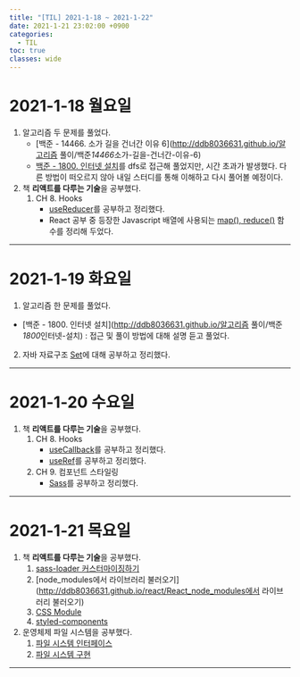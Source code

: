 ```yaml
---
title: "[TIL] 2021-1-18 ~ 2021-1-22"
date: 2021-1-21 23:02:00 +0900
categories:
  - TIL
toc: true
classes: wide
---
```


# 2021-1-18 월요일

1. 알고리즘 두 문제를 풀었다.
   - [백준 - 14466. 소가 길을 건너간 이유 6](http://ddb8036631.github.io/알고리즘 풀이/백준*14466*소가-길을-건너간-이유-6)
   - [백준 - 1800. 인터넷 설치](https://www.acmicpc.net/problem/1800)를 dfs로 접근해 풀었지만, 시간 초과가 발생했다. 다른 방법이 떠오르지 않아 내일 스터디를 통해 이해하고 다시 풀어볼 예정이다.
2. 책 **리액트를 다루는 기술**을 공부했다.
   1. CH 8. Hooks
      - [useReducer](http://ddb8036631.github.io/react/React_useReducer)를 공부하고 정리했다.
      - React 공부 중 등장한 Javascript 배열에 사용되는 [map(), reduce()](<http://ddb8036631.github.io/javascript/JS_map(),-reduce()>) 함수를 정리해 두었다.

---

# 2021-1-19 화요일

1. 알고리즘 한 문제를 풀었다.

- [백준 - 1800. 인터넷 설치](http://ddb8036631.github.io/알고리즘 풀이/백준*1800*인터넷-설치) : 접근 및 풀이 방법에 대해 설명 듣고 풀었다.

2. 자바 자료구조 [Set](http://ddb8036631.github.io/java/Java_Set)에 대해 공부하고 정리했다.

---

# 2021-1-20 수요일

1. 책 **리액트를 다루는 기술**을 공부했다.
   1. CH 8. Hooks
      - [useCallback](http://ddb8036631.github.io/react/React_useCallback)를 공부하고 정리했다.
      - [useRef](http://ddb8036631.github.io/react/React_useRef)를 공부하고 정리했다.
   2. CH 9. 컴포넌트 스타일링
      - [Sass](http://ddb8036631.github.io/css/CSS_Sass)를 공부하고 정리했다.

---

# 2021-1-21 목요일

1. 책 **리액트를 다루는 기술**을 공부했다.
   1. [sass-loader 커스터마이징하기](http://ddb8036631.github.io/react/React_sass-loader-커스터마이징하기)
   2. [node_modules에서 라이브러리 불러오기](http://ddb8036631.github.io/react/React_node_modules에서 라이브러리 불러오기)
   3. [CSS Module](http://ddb8036631.github.io/react/React_CSS-Module)
   4. [styled-components](http://ddb8036631.github.io/react/React_styled-components)
2. 운영체제 파일 시스템을 공부했다.
   1. [파일 시스템 인터페이스](http://ddb8036631.github.io/운영체제/OS_파일-시스템-인터페이스)
   1. [파일 시스템 구현](http://ddb8036631.github.io/운영체제/OS_파일-시스템-구현)

---
